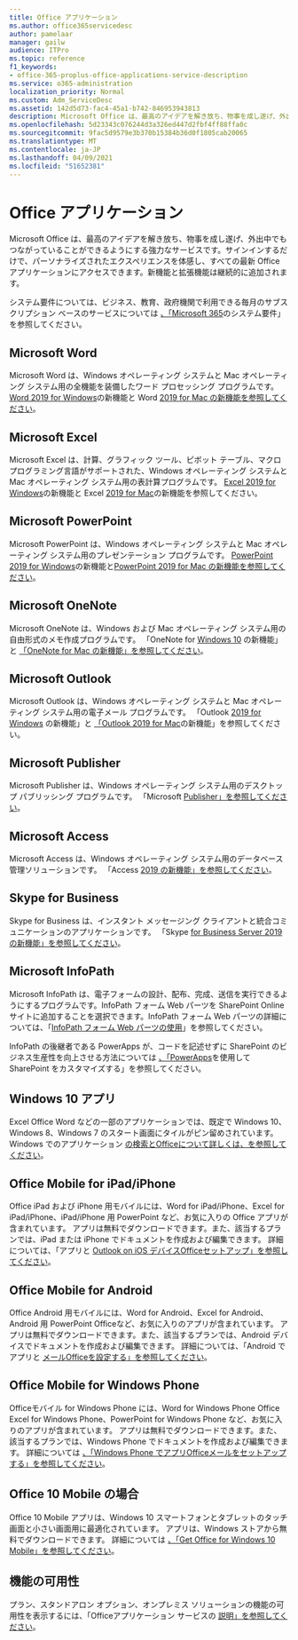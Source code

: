 ```yaml
---
title: Office アプリケーション
ms.author: office365servicedesc
author: pamelaar
manager: gailw
audience: ITPro
ms.topic: reference
f1_keywords:
- office-365-proplus-office-applications-service-description
ms.service: o365-administration
localization_priority: Normal
ms.custom: Adm_ServiceDesc
ms.assetid: 142d5d73-fac4-45a1-b742-846953943813
description: Microsoft Office は、最高のアイデアを解き放ち、物事を成し遂げ、外出中でもつながっていることができるようにする強力なサービスです。サインインするだけで、パーソナライズされたエクスペリエンスを体感し、すべての最新 Office アプリケーションにアクセスできます。新機能と拡張機能は継続的に追加されます。
ms.openlocfilehash: 5d23343c076244d3a326ed447d2fbf4ff88ffa0c
ms.sourcegitcommit: 9fac5d9579e3b370b15384b36d0f1805cab20065
ms.translationtype: MT
ms.contentlocale: ja-JP
ms.lasthandoff: 04/09/2021
ms.locfileid: "51652381"
---
```

# <a name="office-applications"></a>Office アプリケーション

Microsoft Office は、最高のアイデアを解き放ち、物事を成し遂げ、外出中でもつながっていることができるようにする強力なサービスです。サインインするだけで、パーソナライズされたエクスペリエンスを体感し、すべての最新 Office アプリケーションにアクセスできます。新機能と拡張機能は継続的に追加されます。
  
システム要件については、ビジネス、教育、政府機関で利用できる毎月のサブスクリプション ベースのサービスについては [、「Microsoft 365](https://products.office.com/office-system-requirements/#Office365forBEG)のシステム要件」を参照してください。
  
## <a name="microsoft-word"></a>Microsoft Word

Microsoft Word は、Windows オペレーティング システムと Mac オペレーティング システム用の全機能を装備したワード プロセッシング プログラムです。 [Word 2019 for Windows](https://support.office.com/article/what-s-new-in-word-2019-for-windows-d3d31e5e-2bb8-4433-80bb-08279beef4b3)の新機能と Word [2019 for Mac の新機能を参照してください](https://support.office.com/article/what-s-new-in-word-2019-for-mac-247e0cd4-a758-4b42-a157-42eb8853aef5)。
  
## <a name="microsoft-excel"></a>Microsoft Excel

Microsoft Excel は、計算、グラフィック ツール、ピボット テーブル、マクロ プログラミング言語がサポートされた、Windows オペレーティング システムと Mac オペレーティング システム用の表計算プログラムです。 [Excel 2019 for Windows](https://support.office.com/article/what-s-new-in-excel-2019-for-windows-5a201203-1155-4055-82a5-82bf0994631f)の新機能と Excel [2019 for Mac](https://support.office.com/article/what-s-new-in-excel-2019-for-mac-5ce129d3-9e5c-417f-9545-fb6f7b72674d)の新機能を参照してください。
  
## <a name="microsoft-powerpoint"></a>Microsoft PowerPoint

Microsoft PowerPoint は、Windows オペレーティング システムと Mac オペレーティング システム用のプレゼンテーション プログラムです。 [PowerPoint 2019 for Windows](https://support.office.com/article/what-s-new-in-powerpoint-2019-for-windows-8355a56a-f643-42d2-8454-784fa9b3d109)の新機能と[PowerPoint 2019 for Mac の新機能を参照してください](https://support.office.com/article/what-s-new-in-powerpoint-2019-for-mac-5038ba79-48c5-40f0-adff-11489e5d6fed)。
  
## <a name="microsoft-onenote"></a>Microsoft OneNote

Microsoft OneNote は、Windows および Mac オペレーティング システム用の自由形式のメモ作成プログラムです。 「OneNote for [Windows 10](https://support.office.com/article/what-s-new-in-onenote-for-windows-10-1477d5de-f4fd-4943-b18a-ff17091161ea) の新機能」と [「OneNote for Mac の新機能」を参照してください](https://support.office.com/article/see-what-s-new-in-onenote-for-mac-c82d3f15-252f-452a-89ba-e09fbe418829)。
  
## <a name="microsoft-outlook"></a>Microsoft Outlook

Microsoft Outlook は、Windows オペレーティング システムと Mac オペレーティング システム用の電子メール プログラムです。 「Outlook [2019 for Windows](https://support.office.com/article/what-s-new-in-outlook-2019-for-windows-0c64df36-0908-4ff6-a7fc-573a62800525) の新機能」と [「Outlook 2019 for Mac](https://support.office.com/article/what-s-new-in-outlook-2019-for-mac-05736033-f99e-4cb2-88aa-01e979b0736b)の新機能」を参照してください。
  
## <a name="microsoft-publisher"></a>Microsoft Publisher

Microsoft Publisher は、Windows オペレーティング システム用のデスクトップ パブリッシング プログラムです。 「Microsoft [Publisher」を参照してください](https://products.office.com/publisher)。
  
## <a name="microsoft-access"></a>Microsoft Access

Microsoft Access は、Windows オペレーティング システム用のデータベース管理ソリューションです。 「Access [2019 の新機能」を参照してください](https://support.office.com/article/what-s-new-in-access-2019-f52c5317-3494-4105-9c56-5a2abb8e0f87)。
  
## <a name="skype-for-business"></a>Skype for Business

Skype for Business は、インスタント メッセージング クライアントと統合コミュニケーションのアプリケーションです。 「Skype [for Business Server 2019 の新機能」を参照してください](/skypeforbusiness/whats-new)。
  
## <a name="microsoft-infopath"></a>Microsoft InfoPath

Microsoft InfoPath は、電子フォームの設計、配布、完成、送信を実行できるようにするプログラムです。InfoPath フォーム Web パーツを SharePoint Online サイトに追加することを選択できます。InfoPath フォーム Web パーツの詳細については、「[InfoPath フォーム Web パーツの使用](https://go.microsoft.com/fwlink/p/?LinkId=271687)」を参照してください。

InfoPath の後継者である PowerApps が、コードを記述せずに SharePoint のビジネス生産性を向上させる方法については [、「PowerApps](https://powerapps.microsoft.com/infopath/)を使用して SharePoint をカスタマイズする」を参照してください。
  
## <a name="windows-10-apps"></a>Windows 10 アプリ

Excel Office Word などの一部のアプリケーションでは、既定で Windows 10、Windows 8、Windows 7 のスタート画面にタイルがピン留めされています。 Windows でのアプリケーション [の検索とOfficeについて詳しくは、を参照してください](https://support.microsoft.com/office/907ce545-6ae8-459b-8d9d-de6764a635d6)。
  
## <a name="office-mobile-for-ipadiphone"></a>Office Mobile for iPad/iPhone

Office iPad および iPhone 用モバイルには、Word for iPad/iPhone、Excel for iPad/iPhone、iPad/iPhone 用 PowerPoint など、お気に入りの Office アプリが含まれています。 アプリは無料でダウンロードできます。また、該当するプランでは、iPad または iPhone でドキュメントを作成および編集できます。 詳細については、「アプリと [Outlook on iOS デバイスOfficeセットアップ」を参照してください](https://support.microsoft.com/office/0402b37e-49c4-4419-a030-f34c2013041f)。

## <a name="office-mobile-for-android"></a>Office Mobile for Android

Office Android 用モバイルには、Word for Android、Excel for Android、Android 用 PowerPoint Officeなど、お気に入りのアプリが含まれています。 アプリは無料でダウンロードできます。また、該当するプランでは、Android デバイスでドキュメントを作成および編集できます。 詳細については、「Android でアプリと [メールOfficeを設定する」を参照してください](https://support.office.com/article/6ef2ebf2-fc2d-474a-be4a-5a801365c87f)。

## <a name="office-mobile-for-windows-phone"></a>Office Mobile for Windows Phone

Officeモバイル for Windows Phone には、Word for Windows Phone Office Excel for Windows Phone、PowerPoint for Windows Phone など、お気に入りのアプリが含まれています。 アプリは無料でダウンロードできます。また、該当するプランでは、Windows Phone でドキュメントを作成および編集できます。 詳細については [、「Windows Phone でアプリOfficeメールをセットアップする」を参照してください](https://support.office.com/article/9bccc8b8-a321-4d0d-a45e-6e06a3438e43)。

## <a name="office-for-windows-10-mobile"></a>Office 10 Mobile の場合

Office 10 Mobile アプリは、Windows 10 スマートフォンとタブレットのタッチ画面と小さい画面用に最適化されています。 アプリは、Windows ストアから無料でダウンロードできます。 詳細については [、「Get Office for Windows 10 Mobile」を参照してください](https://products.office.com/mobile/office-mobile-apps-for-windows)。
  
## <a name="feature-availability"></a>機能の可用性

プラン、スタンドアロン オプション、オンプレミス ソリューションの機能の可用性を表示するには、「Officeアプリケーション サービスの [説明」を参照してください](office-applications-service-description.md)。

